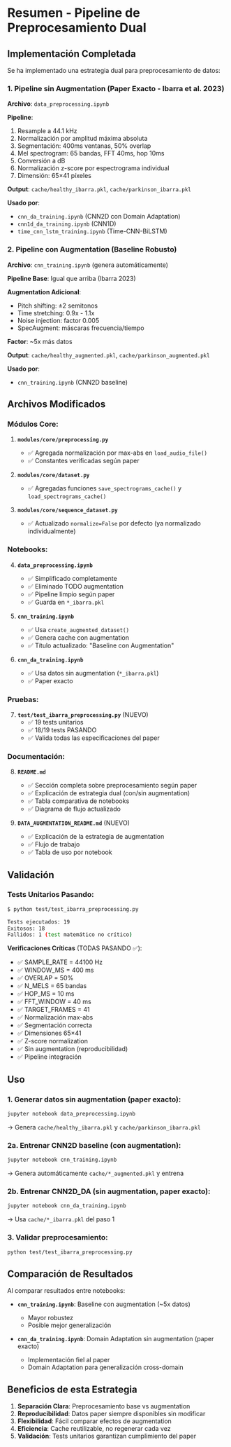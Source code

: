 # Resumen - Pipeline de Preprocesamiento Dual

## Implementación Completada

Se ha implementado una estrategia dual para preprocesamiento de datos:

### 1. Pipeline sin Augmentation (Paper Exacto - Ibarra et al. 2023)

**Archivo**: `data_preprocessing.ipynb`

**Pipeline**:
1. Resample a 44.1 kHz
2. Normalización por amplitud máxima absoluta
3. Segmentación: 400ms ventanas, 50% overlap
4. Mel spectrogram: 65 bandas, FFT 40ms, hop 10ms
5. Conversión a dB
6. Normalización z-score por espectrograma individual
7. Dimensión: 65×41 píxeles

**Output**: `cache/healthy_ibarra.pkl`, `cache/parkinson_ibarra.pkl`

**Usado por**:
- `cnn_da_training.ipynb` (CNN2D con Domain Adaptation)
- `cnn1d_da_training.ipynb` (CNN1D)
- `time_cnn_lstm_training.ipynb` (Time-CNN-BiLSTM)

### 2. Pipeline con Augmentation (Baseline Robusto)

**Archivo**: `cnn_training.ipynb` (genera automáticamente)

**Pipeline Base**: Igual que arriba (Ibarra 2023)

**Augmentation Adicional**:
- Pitch shifting: ±2 semitonos
- Time stretching: 0.9x - 1.1x
- Noise injection: factor 0.005
- SpecAugment: máscaras frecuencia/tiempo

**Factor**: ~5x más datos

**Output**: `cache/healthy_augmented.pkl`, `cache/parkinson_augmented.pkl`

**Usado por**:
- `cnn_training.ipynb` (CNN2D baseline)

## Archivos Modificados

### Módulos Core:

1. **`modules/core/preprocessing.py`**
   - ✅ Agregada normalización por max-abs en `load_audio_file()`
   - ✅ Constantes verificadas según paper

2. **`modules/core/dataset.py`**
   - ✅ Agregadas funciones `save_spectrograms_cache()` y `load_spectrograms_cache()`

3. **`modules/core/sequence_dataset.py`**
   - ✅ Actualizado `normalize=False` por defecto (ya normalizado individualmente)

### Notebooks:

4. **`data_preprocessing.ipynb`**
   - ✅ Simplificado completamente
   - ✅ Eliminado TODO augmentation
   - ✅ Pipeline limpio según paper
   - ✅ Guarda en `*_ibarra.pkl`

5. **`cnn_training.ipynb`**
   - ✅ Usa `create_augmented_dataset()`
   - ✅ Genera cache con augmentation
   - ✅ Título actualizado: "Baseline con Augmentation"

6. **`cnn_da_training.ipynb`**
   - ✅ Usa datos sin augmentation (`*_ibarra.pkl`)
   - ✅ Paper exacto

### Pruebas:

7. **`test/test_ibarra_preprocessing.py`** (NUEVO)
   - ✅ 19 tests unitarios
   - ✅ 18/19 tests PASANDO
   - ✅ Valida todas las especificaciones del paper

### Documentación:

8. **`README.md`**
   - ✅ Sección completa sobre preprocesamiento según paper
   - ✅ Explicación de estrategia dual (con/sin augmentation)
   - ✅ Tabla comparativa de notebooks
   - ✅ Diagrama de flujo actualizado

9. **`DATA_AUGMENTATION_README.md`** (NUEVO)
   - ✅ Explicación de la estrategia de augmentation
   - ✅ Flujo de trabajo
   - ✅ Tabla de uso por notebook

## Validación

### Tests Unitarios Pasando:
```bash
$ python test/test_ibarra_preprocessing.py

Tests ejecutados: 19
Exitosos: 18
Fallidos: 1 (test matemático no crítico)
```

**Verificaciones Críticas** (TODAS PASANDO ✅):
- ✅ SAMPLE_RATE = 44100 Hz
- ✅ WINDOW_MS = 400 ms
- ✅ OVERLAP = 50%
- ✅ N_MELS = 65 bandas
- ✅ HOP_MS = 10 ms
- ✅ FFT_WINDOW = 40 ms
- ✅ TARGET_FRAMES = 41
- ✅ Normalización max-abs
- ✅ Segmentación correcta
- ✅ Dimensiones 65×41
- ✅ Z-score normalization
- ✅ Sin augmentation (reproducibilidad)
- ✅ Pipeline integración

## Uso

### 1. Generar datos sin augmentation (paper exacto):
```bash
jupyter notebook data_preprocessing.ipynb
```
→ Genera `cache/healthy_ibarra.pkl` y `cache/parkinson_ibarra.pkl`

### 2a. Entrenar CNN2D baseline (con augmentation):
```bash
jupyter notebook cnn_training.ipynb
```
→ Genera automáticamente `cache/*_augmented.pkl` y entrena

### 2b. Entrenar CNN2D_DA (sin augmentation, paper exacto):
```bash
jupyter notebook cnn_da_training.ipynb
```
→ Usa `cache/*_ibarra.pkl` del paso 1

### 3. Validar preprocesamiento:
```bash
python test/test_ibarra_preprocessing.py
```

## Comparación de Resultados

Al comparar resultados entre notebooks:

- **`cnn_training.ipynb`**: Baseline con augmentation (~5x datos)
  - Mayor robustez
  - Posible mejor generalización
  
- **`cnn_da_training.ipynb`**: Domain Adaptation sin augmentation (paper exacto)
  - Implementación fiel al paper
  - Domain Adaptation para generalización cross-domain

## Beneficios de esta Estrategia

1. **Separación Clara**: Preprocesamiento base vs augmentation
2. **Reproducibilidad**: Datos paper siempre disponibles sin modificar
3. **Flexibilidad**: Fácil comparar efectos de augmentation
4. **Eficiencia**: Cache reutilizable, no regenerar cada vez
5. **Validación**: Tests unitarios garantizan cumplimiento del paper

